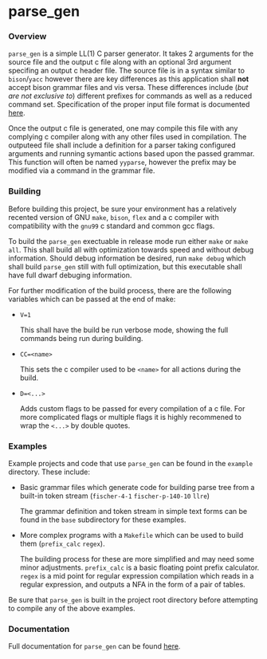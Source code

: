 # parse\_gen

### Overview

`parse_gen` is a simple LL(1) C parser generator.
It takes 2 arguments for the source file and the output c file along with an optional 3rd argument specifing an output c header file.
The source file is in a syntax similar to `bison`/`yacc` however there are key differences as this application shall **not** accept bison grammar files and vis versa.
These differences include (*but are not exclusive to*) different prefixes for commands as well as a reduced command set.
Specification of the proper input file format is documented [here](doc/grammar.md).

Once the output c file is generated, one may compile this file with any complying c compiler along with any other files used in compilation.
The outputeed file shall include a definition for a parser taking configured arguments and running symantic actions based upon the passed grammar.
This function will often be named `yyparse`, however the prefix may be modified via a command in the grammar file.

### Building

Before building this project, be sure your environment has a relatively recented version of GNU `make`, `bison`, `flex` and a c compiler with compatibility with the `gnu99` c standard and common gcc flags.

To build the `parse_gen` exectuable in release mode run either `make` or `make all`.
This shall build all with optimization towards speed and without debug information.
Should debug information be desired, run `make debug` which shall build `parse_gen` still with full optimization, but this executable shall have full dwarf debuging information.

For further modification of the build process, there are the following variables which can be passed at the end of make:

* `V=1`

  This shall have the build be run verbose mode, showing the full commands being run during building.

* `CC=<name>`

  This sets the c compiler used to be `<name>` for all actions during the build.

* `D=<...>`

  Adds custom flags to be passed for every compilation of a c file.
  For more complicated flags or multiple flags it is highly recommened to wrap the `<...>` by double quotes.

### Examples

Example projects and code that use `parse_gen` can be found in the `example` directory.
These include:

* Basic grammar files which generate code for building parse tree from a built-in token stream (`fischer-4-1` `fischer-p-140-10` `llre`)

  The grammar definition and token stream in simple text forms can be found in the `base` subdirectory for these examples.

* More complex programs with a `Makefile` which can be used to build them (`prefix_calc` `regex`).

  The building process for these are more simplified and may need some minor adjustments.
  `prefix_calc` is a basic floating point prefix calculator.
  `regex` is a mid point for regular expression compilation which reads in a regular expression, and outputs a NFA in the form of a pair of tables.
  

Be sure that `parse_gen` is built in the project root directory before attempting to compile any of the above examples.


### Documentation

Full documentation for `parse_gen` can be found [here](docs/top.md).
